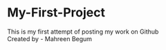 # My-First-Project
This is my first attempt of posting my work on Github 
<br> Created by - Mahreen Begum <br>
